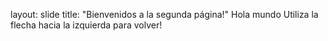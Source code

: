 layout: slide
title: "Bienvenidos a la segunda página!"
Hola mundo 
Utiliza la flecha hacia la izquierda para volver!
